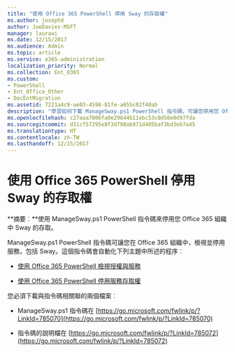 ```yaml
---
title: "使用 Office 365 PowerShell 停用 Sway 的存取權"
ms.author: josephd
author: JoeDavies-MSFT
manager: laurawi
ms.date: 12/15/2017
ms.audience: Admin
ms.topic: article
ms.service: o365-administration
localization_priority: Normal
ms.collection: Ent_O365
ms.custom:
- PowerShell
- Ent_Office_Other
- DecEntMigration
ms.assetid: 7221a4c9-ae03-4598-81fe-a655c02f40ab
description: "學習如何下載 ManageSway.ps1 PowerShell 指令碼，可讓您停用您 Office 365 組織中 Sway 的存取。"
ms.openlocfilehash: c27aaa7006fa0e29644b11ebc53c0d50e0d97fda
ms.sourcegitcommit: d31cf57295e8f3d798ab971d405baf3bd3eb7a45
ms.translationtype: HT
ms.contentlocale: zh-TW
ms.lasthandoff: 12/15/2017
---
```

# <a name="disable-access-to-sway-with-office-365-powershell"></a>使用 Office 365 PowerShell 停用 Sway 的存取權

**摘要︰**使用 ManageSway.ps1 PowerShell 指令碼來停用您 Office 365 組織中 Sway 的存取。
  
ManageSway.ps1 PowerShell 指令碼可讓您在 Office 365 組織中，檢視並停用服務，包括 Sway。這個指令碼會自動化下列主題中所述的程序︰
  
- [使用 Office 365 PowerShell 檢視授權與服務](view-licenses-and-services-with-office-365-powershell.md)
    
- [使用 Office 365 PowerShell 停用服務存取權](disable-access-to-services-with-office-365-powershell.md)
    
您必須下載與指令碼相關聯的兩個檔案︰
  
- ManageSway.ps1 指令碼在 [https://go.microsoft.com/fwlink/p/?LinkId=785070](https://go.microsoft.com/fwlink/p/?LinkId=785070)
    
- 指令碼的說明檔在 [https://go.microsoft.com/fwlink/p/?LinkId=785072](https://go.microsoft.com/fwlink/p/?LinkId=785072)
    

